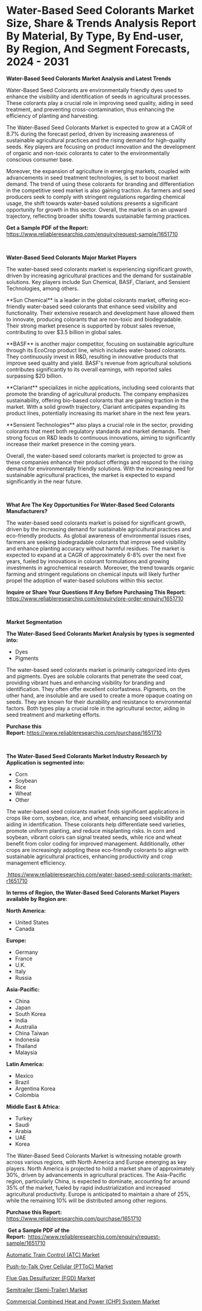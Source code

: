 <p><h1>Water-Based Seed Colorants Market Size, Share & Trends Analysis Report By Material, By Type, By End-user, By Region, And Segment Forecasts, 2024 - 2031</h1></p><p><strong>Water-Based Seed Colorants Market Analysis and Latest Trends</strong></p>
<p><p>Water-Based Seed Colorants are environmentally friendly dyes used to enhance the visibility and identification of seeds in agricultural processes. These colorants play a crucial role in improving seed quality, aiding in seed treatment, and preventing cross-contamination, thus enhancing the efficiency of planting and harvesting.</p><p>The Water-Based Seed Colorants Market is expected to grow at a CAGR of 8.7% during the forecast period, driven by increasing awareness of sustainable agricultural practices and the rising demand for high-quality seeds. Key players are focusing on product innovation and the development of organic and non-toxic colorants to cater to the environmentally conscious consumer base. </p><p>Moreover, the expansion of agriculture in emerging markets, coupled with advancements in seed treatment technologies, is set to boost market demand. The trend of using these colorants for branding and differentiation in the competitive seed market is also gaining traction. As farmers and seed producers seek to comply with stringent regulations regarding chemical usage, the shift towards water-based solutions presents a significant opportunity for growth in this sector. Overall, the market is on an upward trajectory, reflecting broader shifts towards sustainable farming practices.</p></p>
<p><strong>Get a Sample PDF of the Report:&nbsp;</strong> <a href="https://www.reliableresearchiq.com/enquiry/request-sample/1651710?utm_campaign=1876&utm_medium=2&utm_source=Github&utm_content=ia&utm_term=08122024&utm_id=water-based-seed-colorants">https://www.reliableresearchiq.com/enquiry/request-sample/1651710</a></p>
<p>&nbsp;</p>
<p><strong>Water-Based Seed Colorants Major Market Players</strong></p>
<p><p>The water-based seed colorants market is experiencing significant growth, driven by increasing agricultural practices and the demand for sustainable solutions. Key players include Sun Chemical, BASF, Clariant, and Sensient Technologies, among others. </p><p>**Sun Chemical** is a leader in the global colorants market, offering eco-friendly water-based seed colorants that enhance seed visibility and functionality. Their extensive research and development have allowed them to innovate, producing colorants that are non-toxic and biodegradable. Their strong market presence is supported by robust sales revenue, contributing to over $3.5 billion in global sales.</p><p>**BASF** is another major competitor, focusing on sustainable agriculture through its EcoCrop product line, which includes water-based colorants. They continuously invest in R&D, resulting in innovative products that improve seed quality and yield. BASF's revenue from agricultural solutions contributes significantly to its overall earnings, with reported sales surpassing $20 billion.</p><p>**Clariant** specializes in niche applications, including seed colorants that promote the branding of agricultural products. The company emphasizes sustainability, offering bio-based colorants that are gaining traction in the market. With a solid growth trajectory, Clariant anticipates expanding its product lines, potentially increasing its market share in the next few years.</p><p>**Sensient Technologies** also plays a crucial role in the sector, providing colorants that meet both regulatory standards and market demands. Their strong focus on R&D leads to continuous innovations, aiming to significantly increase their market presence in the coming years.</p><p>Overall, the water-based seed colorants market is projected to grow as these companies enhance their product offerings and respond to the rising demand for environmentally friendly solutions. With the increasing need for sustainable agricultural practices, the market is expected to expand significantly in the near future.</p></p>
<p>&nbsp;</p>
<p><strong>What Are The Key Opportunities For Water-Based Seed Colorants Manufacturers?</strong></p>
<p><p>The water-based seed colorants market is poised for significant growth, driven by the increasing demand for sustainable agricultural practices and eco-friendly products. As global awareness of environmental issues rises, farmers are seeking biodegradable colorants that improve seed visibility and enhance planting accuracy without harmful residues. The market is expected to expand at a CAGR of approximately 6-8% over the next five years, fueled by innovations in colorant formulations and growing investments in agrochemical research. Moreover, the trend towards organic farming and stringent regulations on chemical inputs will likely further propel the adoption of water-based solutions within this sector.</p></p>
<p><strong>Inquire or Share Your Questions If Any Before Purchasing This Report:</strong> <a href="https://www.reliableresearchiq.com/enquiry/pre-order-enquiry/1651710?utm_campaign=1876&utm_medium=2&utm_source=Github&utm_content=ia&utm_term=08122024&utm_id=water-based-seed-colorants">https://www.reliableresearchiq.com/enquiry/pre-order-enquiry/1651710</a></p>
<p>&nbsp;</p>
<p><strong>Market Segmentation</strong></p>
<p><strong>The Water-Based Seed Colorants Market Analysis by types is segmented into:</strong></p>
<p><ul><li>Dyes</li><li>Pigments</li></ul></p>
<p><p>The water-based seed colorants market is primarily categorized into dyes and pigments. Dyes are soluble colorants that penetrate the seed coat, providing vibrant hues and enhancing visibility for branding and identification. They often offer excellent colorfastness. Pigments, on the other hand, are insoluble and are used to create a more opaque coating on seeds. They are known for their durability and resistance to environmental factors. Both types play a crucial role in the agricultural sector, aiding in seed treatment and marketing efforts.</p></p>
<p><strong>Purchase this Report:&nbsp;</strong><a href="https://www.reliableresearchiq.com/purchase/1651710?utm_campaign=1876&utm_medium=2&utm_source=Github&utm_content=ia&utm_term=08122024&utm_id=water-based-seed-colorants">https://www.reliableresearchiq.com/purchase/1651710</a></p>
<p>&nbsp;</p>
<p><strong>The Water-Based Seed Colorants Market Industry Research by Application is segmented into:</strong></p>
<p><ul><li>Corn</li><li>Soybean</li><li>Rice</li><li>Wheat</li><li>Other</li></ul></p>
<p><p>The water-based seed colorants market finds significant applications in crops like corn, soybean, rice, and wheat, enhancing seed visibility and aiding in identification. These colorants help differentiate seed varieties, promote uniform planting, and reduce misplanting risks. In corn and soybean, vibrant colors can signal treated seeds, while rice and wheat benefit from color coding for improved management. Additionally, other crops are increasingly adopting these eco-friendly colorants to align with sustainable agricultural practices, enhancing productivity and crop management efficiency.</p></p>
<p><a href="https://www.reliableresearchiq.com/water-based-seed-colorants-market-r1651710?utm_campaign=1876&utm_medium=2&utm_source=Github&utm_content=ia&utm_term=08122024&utm_id=water-based-seed-colorants">&nbsp;https://www.reliableresearchiq.com/water-based-seed-colorants-market-r1651710</a></p>
<p><strong>In terms of Region, the Water-Based Seed Colorants Market Players available by Region are:</strong></p>
<p>
    <p> <strong> North America: </strong>
        <ul>
            <li>United States</li>
            <li>Canada</li>
        </ul>
        </p> 
    <p> <strong> Europe: </strong>
        <ul>
            <li>Germany</li>
            <li>France</li>
            <li>U.K.</li>
            <li>Italy</li>
            <li>Russia</li>
        </ul>
        </p> 
    <p> <strong> Asia-Pacific: </strong>
        <ul>
            <li>China</li>
            <li>Japan</li>
            <li>South Korea</li>
            <li>India</li>
            <li>Australia</li>
            <li>China Taiwan</li>
            <li>Indonesia</li>
            <li>Thailand</li>
            <li>Malaysia</li>
        </ul>
        </p> 
    <p> <strong> Latin America: </strong>
        <ul>
            <li>Mexico</li>
            <li>Brazil</li>
            <li>Argentina Korea</li>
            <li>Colombia</li>
        </ul>
        </p> 
    <p> <strong> Middle East & Africa: </strong>
        <ul>
            <li>Turkey</li>
            <li>Saudi</li>
            <li>Arabia</li>
            <li>UAE</li>
            <li>Korea</li>
        </ul>
    </p>
    </p>
<p><p>The Water-Based Seed Colorants Market is witnessing notable growth across various regions, with North America and Europe emerging as key players. North America is projected to hold a market share of approximately 30%, driven by advancements in agricultural practices. The Asia-Pacific region, particularly China, is expected to dominate, accounting for around 35% of the market, fueled by rapid industrialization and increased agricultural productivity. Europe is anticipated to maintain a share of 25%, while the remaining 10% will be distributed among other regions.</p></p>
<p><strong>Purchase this Report: </strong><a href="https://www.reliableresearchiq.com/purchase/1651710?utm_campaign=1876&utm_medium=2&utm_source=Github&utm_content=ia&utm_term=08122024&utm_id=water-based-seed-colorants">https://www.reliableresearchiq.com/purchase/1651710</a></p>
<p>&nbsp;<strong>Get a Sample PDF of the Report:&nbsp;&nbsp;</strong><a href="https://www.reliableresearchiq.com/enquiry/request-sample/1651710?utm_campaign=1876&utm_medium=2&utm_source=Github&utm_content=ia&utm_term=08122024&utm_id=water-based-seed-colorants">https://www.reliableresearchiq.com/enquiry/request-sample/1651710</a></p>
<p><strong></strong></p>
<p><p><a href="https://www.linkedin.com/pulse/futur-trend-quest-sl8ue?utm_campaign=1876&utm_medium=2&utm_source=Github&utm_content=ia&utm_term=08122024&utm_id=water-based-seed-colorants">Automatic Train Control (ATC) Market</a></p><p><a href="https://www.linkedin.com/pulse/revenue-generation-insights-push-to-talk-over-cellular-pttoc-zsptf?utm_campaign=1876&utm_medium=2&utm_source=Github&utm_content=ia&utm_term=08122024&utm_id=water-based-seed-colorants">Push-to-Talk Over Cellular (PTToC) Market</a></p><p><a href="https://www.linkedin.com/pulse/the-hashub-gdiff?utm_campaign=1876&utm_medium=2&utm_source=Github&utm_content=ia&utm_term=08122024&utm_id=water-based-seed-colorants">Flue Gas Desulfurizer (FGD) Market</a></p><p><a href="https://www.linkedin.com/pulse/analysis-current-state-future-growth-potential-semitrailer-spadc?utm_campaign=1876&utm_medium=2&utm_source=Github&utm_content=ia&utm_term=08122024&utm_id=water-based-seed-colorants">Semitrailer (Semi-Trailer) Market</a></p><p><a href="https://www.linkedin.com/pulse/commercial-combined-heat-power-chp-system-market-report-industry-jrdgc?utm_campaign=1876&utm_medium=2&utm_source=Github&utm_content=ia&utm_term=08122024&utm_id=water-based-seed-colorants">Commercial Combined Heat and Power (CHP) System Market</a></p></p>